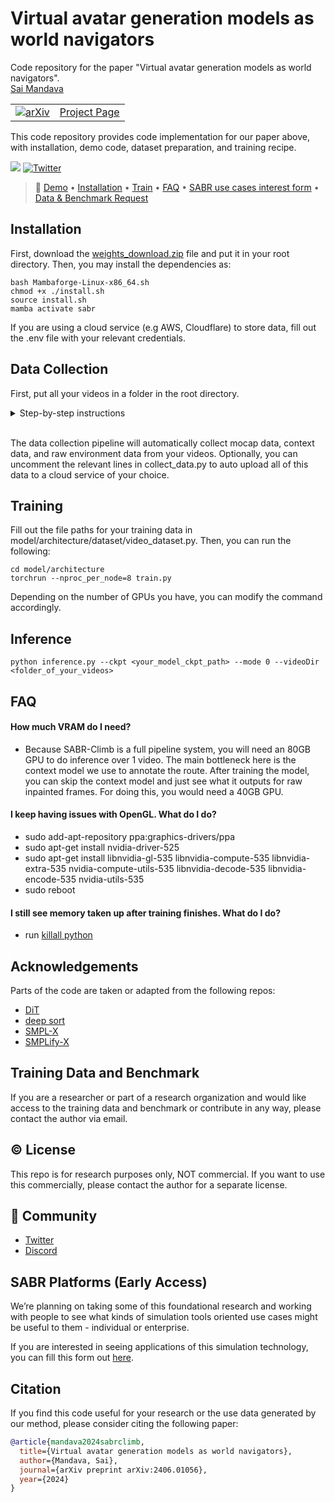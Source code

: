 # Virtual avatar generation models as world navigators
Code repository for the paper "Virtual avatar generation models as world navigators". \
[Sai Mandava](https://www.linkedin.com/in/sai-mandava-7237abb7/)
<table>
  <tr>
    <td>
      <a href="https://arxiv.org/abs/2406.01056">
        <img src="https://img.shields.io/badge/arXiv-2406.0105-00ff00.svg" alt="arXiv">
      </a>
    </td>
    <td>
      <a href="https://virtual-avatar-generation.github.io/">Project Page</a>
    </td>
  </tr>
</table>

This code repository provides code implementation for our paper above, with installation, demo code, dataset preparation, and training recipe.

[![](https://dcbadge.limes.pink/api/server/84EPT97nf4)](https://discord.gg/84EPT97nf4)
[![Twitter](https://img.shields.io/twitter/url/https/twitter.com/FM.svg?style=social&label=@SABR_ai)](https://x.com/SABR_ai)

> 🔗 [Demo](https://www.youtube.com/watch?v=cnvNPWoYZz4) • [Installation](#Installation) • [Train](#Training) • [FAQ](#FAQ) • [SABR use cases interest form](https://docs.google.com/forms/d/1KzvpX2mffBTncmV3d9Z9JEj5_OnGkSMTLyQkPFfCBtw/edit) • [Data & Benchmark Request](#Training-Data-and-Benchmark)

## Installation
First, download the [weights_download.zip](https://drive.google.com/file/d/1RWyyXyUMf97JSvBMJRrv3dvBbTDUlPb-/view?usp=sharing) file and put it in your root directory. Then, you may install the dependencies as:
```
bash Mambaforge-Linux-x86_64.sh
chmod +x ./install.sh
source install.sh
mamba activate sabr
```

If you are using a cloud service (e.g AWS, Cloudflare) to store data, fill out the .env file with your relevant credentials.

## Data Collection
First, put all your videos in a folder in the root directory.
<details>
  <summary>Step-by-step instructions</summary>

```bash
cd scripts/collect_mocap_data
python collect_data.py --videoDir <your_video_folder>
```
</details>
<br>

The data collection pipeline will automatically collect mocap data, context data, and raw environment data from your videos.
Optionally, you can uncomment the relevant lines in collect_data.py to auto upload all of this data to a cloud service of your choice.

## Training
Fill out the file paths for your training data in model/architecture/dataset/video_dataset.py. Then, you can run the following:
```
cd model/architecture
torchrun --nproc_per_node=8 train.py
```

Depending on the number of GPUs you have, you can modify the command accordingly.

## Inference
```
python inference.py --ckpt <your_model_ckpt_path> --mode 0 --videoDir <folder_of_your_videos>
```

## FAQ

#### How much VRAM do I need?
* Because SABR-Climb is a full pipeline system, you will need an 80GB GPU to do inference over 1 video. The main bottleneck here is the context model we use to annotate the route. After training the model, you can skip the context model and just see what it outputs for raw inpainted frames. For doing this, you would need a 40GB GPU.

#### I keep having issues with OpenGL. What do I do?
* sudo add-apt-repository ppa:graphics-drivers/ppa
* sudo apt-get install nvidia-driver-525
* sudo apt-get install libnvidia-gl-535 libnvidia-compute-535 libnvidia-extra-535 nvidia-compute-utils-535 libnvidia-decode-535 libnvidia-encode-535 nvidia-utils-535
* sudo reboot

#### I still see memory taken up after training finishes. What do I do?
* run [killall python](https://discuss.pytorch.org/t/pytorch-doesnt-free-gpus-memory-of-it-gets-aborted-due-to-out-of-memory-error/13775/15)

## Acknowledgements
Parts of the code are taken or adapted from the following repos:
- [DiT](https://github.com/facebookresearch/DiT)
- [deep sort](https://github.com/nwojke/deep_sort)
- [SMPL-X](https://github.com/vchoutas/smplx)
- [SMPLify-X](https://github.com/vchoutas/smplify-x)

## Training Data and Benchmark

If you are a researcher or part of a research organization and would like access to the training data and benchmark or contribute in any way, please contact the author via email.

## © License

This repo is for research purposes only, NOT commercial. If you want to use this commercially, please contact the author for a separate license.

## 📱 Community

- [Twitter](https://x.com/SABR_ai)
- [Discord](https://discord.gg/84EPT97nf4)

## SABR Platforms (Early Access)

We’re planning on taking some of this foundational research and working with people to see what kinds of simulation tools oriented use cases might be useful to them - individual or enterprise.

If you are interested in seeing applications of this simulation technology, you can fill this form out [here](https://docs.google.com/forms/d/e/1FAIpQLSeyUqgZ2683CStJkeR6_gP6uaM16QC9YrJKw7wRA1QzcYTvnA/viewform?usp=sf_link).

## Citation
If you find this code useful for your research or the use data generated by our method, please consider citing the following paper:
```bibtex
@article{mandava2024sabrclimb,
  title={Virtual avatar generation models as world navigators},
  author={Mandava, Sai},
  journal={arXiv preprint arXiv:2406.01056},
  year={2024}
}
```
